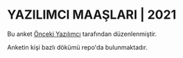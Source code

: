 # YAZILIMCI MAAŞLARI | 2021

Bu anket [Önceki Yazılımcı](https://twitter.com/oncekiyazilimci) tarafından düzenlenmiştir.

Anketin kişi bazlı dökümü repo'da bulunmaktadır.
